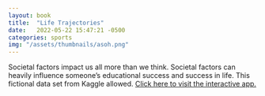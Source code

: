 ```yaml
---
layout: book
title:  "Life Trajectories"
date:   2022-05-22 15:47:21 -0500
categories: sports
img: "/assets/thumbnails/asoh.png"
---
```


Societal factors impact us all more than we think. Societal factors can heavily influence
someone’s educational success and success in life. This fictional data set from Kaggle allowed. [Click here to visit the interactive app.](https://data-viz.it.wisc.edu/content/fe0e6807-1b1b-4e87-979c-fade39f52b57/)

[jekyll-docs]: https://jekyllrb.com/docs/home
[jekyll-gh]:   https://github.com/jekyll/jekyll
[jekyll-talk]: https://talk.jekyllrb.com/
